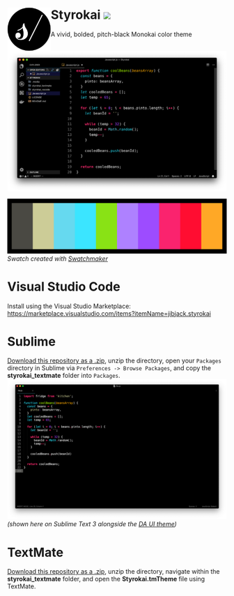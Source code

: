 # Styrokai ![](https://img.shields.io/visual-studio-marketplace/d/jibjack.styrokai.svg) <img align="left" width="100" height="100" src="/.media/styrokai_icon.png">
A vivid, bolded, pitch-black Monokai color theme

![Styrokai Theme](/.media/Styrokai-vscode_img.png)

![Nineties Default Theme Swatch](/.media/Styrokai-swatch.png)
*Swatch created with [Swatchmaker](https://github.com/jaredgorski/Swatchmaker)*

# Visual Studio Code
Install using the Visual Studio Marketplace: https://marketplace.visualstudio.com/items?itemName=jibjack.styrokai

# Sublime
[Download this repository as a .zip](https://github.com/jaredgorski/Styrokai/archive/master.zip), unzip the directory, open your `Packages` directory in Sublime via `Preferences -> Browse Packages`, and copy the **styrokai_textmate** folder into `Packages`.
![Styrokai Theme](/.media/Styrokai_img.png)
*(shown here on Sublime Text 3 alongside the [DA UI theme](https://packagecontrol.io/packages/DA%20UI))*

# TextMate
[Download this repository as a .zip](https://github.com/jaredgorski/Styrokai/archive/master.zip), unzip the directory, navigate within the **styrokai_textmate** folder, and open the **Styrokai.tmTheme** file using TextMate.
